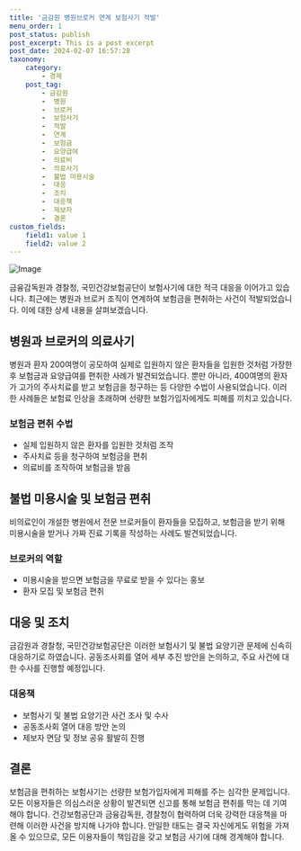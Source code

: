 ```yaml
---
title: '금감원 병원브로커 연계 보험사기 적발'
menu_order: 1
post_status: publish
post_excerpt: This is a post excerpt
post_date: 2024-02-07 16:57:28
taxonomy:
    category:
        - 경제
    post_tag:
        - 금감원
        -  병원
        -  브로커
        -  보험사기
        -  적발
        -  연계
        -  보험금
        -  요양급여
        -  의료비
        -  의료사기
        -  불법 미용시술
        -  대응
        -  조치
        -  대응책
        -  제보자
        -  결론
custom_fields:
    field1: value 1
    field2: value 2
---
```


![Image](https://imgnews.pstatic.net/image/079/2024/02/07/0003861664_001_20240207120210052.jpg?type=w647)


금융감독원과 경찰청, 국민건강보험공단이 보험사기에 대한 적극 대응을 이어가고 있습니다. 최근에는 병원과 브로커 조직이 연계하여 보험금을 편취하는 사건이 적발되었습니다. 이에 대한 상세 내용을 살펴보겠습니다.

## 병원과 브로커의 의료사기
병원과 환자 200여명이 공모하여 실제로 입원하지 않은 환자들을 입원한 것처럼 가장한 후 보험금과 요양급여를 편취한 사례가 발견되었습니다. 뿐만 아니라, 400여명의 환자가 고가의 주사치료를 받고 보험금을 청구하는 등 다양한 수법이 사용되었습니다. 이러한 사례들은 보험료 인상을 초래하며 선량한 보험가입자에게도 피해를 끼치고 있습니다.

### 보험금 편취 수법
- 실제 입원하지 않은 환자를 입원한 것처럼 조작
- 주사치료 등을 청구하여 보험금을 편취
- 의료비를 조작하여 보험금을 받음

## 불법 미용시술 및 보험금 편취
비의료인이 개설한 병원에서 전문 브로커들이 환자들을 모집하고, 보험금을 받기 위해 미용시술을 받거나 가짜 진료 기록을 작성하는 사례도 발견되었습니다.

### 브로커의 역할
- 미용시술을 받으면 보험금을 무료로 받을 수 있다는 홍보
- 환자 모집 및 보험금 편취

## 대응 및 조치
금감원과 경찰청, 국민건강보험공단은 이러한 보험사기 및 불법 요양기관 문제에 신속히 대응하기로 하였습니다. 공동조사회를 열어 세부 추진 방안을 논의하고, 주요 사건에 대한 수사를 진행할 예정입니다.

### 대응책
- 보험사기 및 불법 요양기관 사건 조사 및 수사
- 공동조사회 열어 대응 방안 논의
- 제보자 면담 및 정보 공유 활발히 진행

## 결론
보험금을 편취하는 보험사기는 선량한 보험가입자에게 피해를 주는 심각한 문제입니다. 모든 이용자들은 의심스러운 상황이 발견되면 신고를 통해 보험금 편취를 막는 데 기여해야 합니다. 건강보험공단과 금융감독원, 경찰청이 협력하여 더욱 강력한 대응책을 마련해 이러한 사건을 방지해 나가야 합니다. 안일한 태도는 결국 자신에게도 위험을 가져올 수 있으므로, 모든 이용자들이 책임감을 갖고 보험금 사기에 대해 경계해야 합니다.
